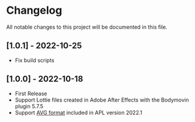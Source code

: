 # Changelog
All notable changes to this project will be documented in this file.

## [1.0.1] - 2022-10-25
- Fix build scripts

## [1.0.0] - 2022-10-18
- First Release
- Support Lottie files created in Adobe After Effects with the Bodymovin plugin 5.7.5
- Support [AVG format](https://developer.amazon.com/en-US/docs/alexa/alexa-presentation-language/apl-avg-format.html) included in APL version 2022.1
